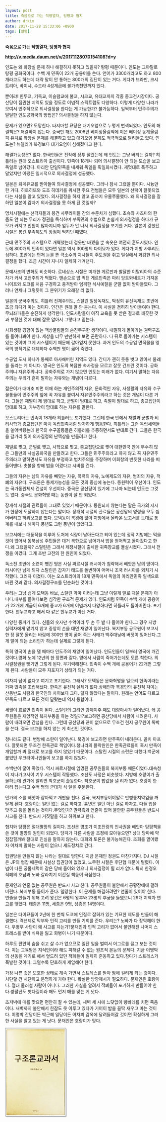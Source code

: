```yaml
---
layout: post
title: 죽음으로 가는 직행열차, 탕평과 협치
author: drkim
date: 2017-11-28 15:33:06 +0900
tags: [컬럼]
---
```

**죽음으로 가는 직행열차, 탕평과 협치**

  


**http://v.media.daum.net/v/20171128070154108?d=y**

  


인도는 왜 화장실 문제 하나 해결하지 못하고 있을까? 탕평 때문이다. 인도는 그야말로 탕평 공화국이다. 수백 개 민족이 22개 공용어를 쓴다. 언어가 3300개라고도 하고 800개라고도 하는데 대략 말이 안 통하는 800개의 집단이 있는 거다. 게다가 브라만, 크샤트리아, 바이샤, 수드라 4성계급에 불가촉천민까지 있다. 

  


뿐이랴! 힌두교, 기독교, 이슬람교에 불교, 시크교, 유대교까지 각종 종교전시장이다. 공산당이 집권한 지역도 있을 정도로 이념적 스펙트럼도 다양하다. 이렇게 다양한 나라가 모여서 민주적으로 의사결정을 한다는 게 가능한가? 불가능하다. 일찍부터 민주주의가 발달한 인도공화국의 방법은? 의사결정을 하지 않는다. 

  


문제가 있으면? 도망친다. 타지마할 묘당은 대기오염으로 누렇게 변색되었다. 인도의 해결책은? 해결하지 않는다. 중국만 해도 2008년 베이징올림픽에 이은 베이징 동계올림픽 유치로 화장실 문제를 해결하고 있고 대기오염 문제도 적극적으로 달려들고 있다. 인도는? 뉴델리가 북경보다 대기오염이 심해졌다고 한다. 

  


해결가능성은? 없다. 한국인들은 진작에 상투 잘랐는데 왜 인도는 그냥 버티는 걸까? 히틀러는 원래 오스트리아 출신이다. 민족이 18개나 되어 의사결정이 안 되는 모습을 보고 독일로 넘어갔다. 아리안 단일민족을 내세워 독일을 획일화시켰다. 제멋대로 폭주하고 말았지만 어쨌든 일시적으로 의사결정에 성공했다. 

  


일본은 퇴계유교를 받아들여 의사결정에 성공했다. 그러나 잠시 그랬을 뿐이다. 시늉만 한 거다. 히로히또와 도조 히데키를 위시한 주요 전범들은 모두 일본의 선택이 잘못되었다는 사실을 알고 있었다. 의사결정을 하지 않고 끝까지 우물쭈물했다. 왜 의사결정을 잘하던 일본이 갑자기 의사결정을 못 하게 된 것일까?

  


명치시절에는 선각자들과 봉건 사무라이들 간의 수준차가 심했다. 초슈와 사츠마의 한 줌도 안 되는 무리가 정권을 독식하며 부족민의 수법으로 손쉽게 의사결정을 하다가 규모가 커지고 인원이 많아지니까 엄두가 안 나서 의사결정을 포기한 거다. 일본이 강했던 시절은 봉건 부족제도의 장점이 먹히던 때였다.

  


근대 민주주의 시스템으로 개혁했는데 겉옷만 바꿨을 뿐 속옷은 여전히 훈도시였다. 인도에 800개의 민족이 있다면 일본 역시 300명의 다이묘가 있다. 게다가 지방 사투리도 심하다. 초반에는 먼저 눈을 뜬 극소수의 지사들이 주도권을 쥐고 밀실에서 과감한 의사결정을 했다. 조금 시간이 지나자 일제히 개겨댄다. 

  


문예사조의 변화도 비슷하다. 르네상스 시절은 미개한 게르만과 발달한 이탈리아의 수준차가 커서 고전주의가 먹혔다. 맨손으로 밥 먹던 게르만족은 마리 앙트와네트가 가져온 나이프와 포크를 처음 구경하고 충격받아 엄격한 식사예절을 군말 없이 받아들였다. 그러나 언제나 그렇듯이 그 분위기가 오래갈 리 없다.

  


일본의 군국주의도, 히틀러 전체주의도, 스탈린 일당독재도, 박정희 유신독재도 초반에 조금 되다가 마는 것이다. 인간은 원래 말 안 듣는다. 이 사실을 겸허히 받아들여야 한다. 무뇌좌파들은 순진하게 생각한다. 인도사람들이 아직 교육을 못 받은 결과로 깨끗한 것과 부정한 것에 대해 잘못 알아서 그렇다고 믿는다. 

  


사회생활 경험이 없는 책상물림들의 순진무구한 생각이다. 내밀하게 돌아가는 권력구조를 들여다봐야 한다. 세상을 너무 만만하게 보면 곤란하다. 다 뒤로 돌아가는 시스템이 있는 것이며 그게 시스템이기 때문에 갈아엎지 못한다. 과거 인도의 수공업 면직물을 영국의 방적기로 대체하자 수백만 명이 굶어 죽었다. 

  


수공업 도시 하나가 통째로 아사해버린 지역도 있다. 간디가 괜히 웃통 벗고 앉아서 물레를 돌리는 게 아니다. 영국은 인도의 복잡한 속사정을 모르고 잘못 건드린 것이다. 공화주의냐 자유주의냐다. 공화주의로 가지 않으면 인도는 미래가 없다. 여기서 말하는 자유주의는 우리가 흔히 말하는 자유와는 개념이 다르다. 

  


젊은이가 대마초 피면 어때 하는 개인주의적 자유, 문화적인 자유, 사생활의 자유와 수구꼴통들이 민주주의 앞에 꼭 자유를 붙여서 자유민주주의라고 하는 것은 개념이 다른 거다. 그들은 재벌이 제 맘대로 하고, 군벌이 맘대로 하고, 족벌이 맘대로 하고, 종교집단이 맘대로 하고, 가부장이 맘대로 하는 자유를 말한다. 

  


오스트리아는 민족이 18개라 히틀러도 포기했다. 그런데 한국 안에서 재벌과 군벌과 비리사학과 종교집단은 마치 독립민족처럼 방자하게 행동한다. 히틀러는 그런 독립세력들을 쓸어버렸는데 한국의 수구꼴통들은 히틀러를 추종하면서도 반대로 간다. 그들은 한국을 갈가리 찢어 의사결정의 난맥상을 만들려고 한다.

  


재벌로 찢고, 군벌로 찢고, 사학으로 찢고, 종교집단으로 찢어 대한민국 안에 무수히 많은 그들만의 사설공화국을 만들려고 한다. 그들은 민주주의라고 하지 않고 꼭 자유민주주의라고 말하면서도 자유를 부정하고 법치주의를 주장하며 이회창의 반듯한 나라를 떠들어댄다. 촛불을 향해 법을 어겼다고 시비를 건다.

  


그들의 자유는 남의 자유를 빼앗는 자유, 폭력의 자유, 노예제도의 자유, 범죄의 자유, 적폐의 자유다. 구조론은 통제가능성을 모든 것의 중심에 놓는다. 동원력이 우선이다. 인도는 국가동원체제 건설이 우선이다. 중국은 공산당이 있기에 그나마 되는데 인도는 그것도 없다. 중국도 문화혁명 때는 동원이 잘 안 되었다. 

  


장개석 시절의 관료들이 그대로 있었기 때문이다. 동원되지 않는다는 말은 국가의 지시가 현장에 도달하지 않는다는 말이다. 장개석 시절의 관료들은 공산당의 명령을 모두 씹어버리고 허위보고를 했다. 모택동이 북경에 앉아 지방에서 올라온 보고서를 토대로 통계를 내보니 해마다 풍년도 그런 풍년이 없었다고. 

  


보고서에는 대풍작을 이루어 도처에 식량이 남아돈다고 되어 있는데 정작 지방에는 먹을 것이 없어서 동북삼성 주민들은 대거 북한으로 넘어가서 밥을 얻어먹고 돌아갔다고 한다.왜 그랬을까? 스탈린은 그래서 제정시절에 출세한 귀족장교를 몰살시켰다. 그래서 전쟁을 이겼다. 그게 초반 고전의 한 원인이 되었다.

  


독소전 초반에 소련이 뺏긴 땅은 사실 짜르시절 러시아가 침략해서 빼앗은 남의 땅이다.러시아만 남게 되자 스탈린은 갑자기 태도를 돌변하여 어머니 조국 러시아를 외치기 시작했다. 그러자 이겼다. 이는 오스트리아의 18개 민족에서 독일의 아리안민족 일색으로 바뀐 것과 같다. 의사결정구조를 단순화한 것이다.

  


우리는 그냥 쉽게 모택동 바보, 스탈린 악마 이러는데 그냥 이렇게 말로 때울 문제가 아니다.내부를 들여다보면 심각한 구조적 문제가 있다. 인도처럼 민족이 수백 개에 공용어가 22개에 계급이 6개에 종교가 6개에 이념까지 다양하다면 히틀러도 돌아버린다. 포기한다. 힌두교라고 해서 다 같은 힌두교가 아닌 거다.

  


다양한 종파가 있다. 신들의 숫자만 수억이라 두 손 두 발 다 들어야 한다.그 경우 지방 실력자에게 맡기지 않고 중앙이 손을 대면 재앙이 일어난다. 복지부동 공무원이 보고서 한 장 잘못 올리는 바람에 300만 명이 굶어 죽는 사태가 백주대낮에 버젓이 일어난다.그게 말이 되는 소리인가 하는데 실제로 그렇게 된다.

  


특히 영국이 손을 댈 때마다 인도주의 재앙이 일어났다. 인도인들이 일부러 영국에 개긴 것이다.영화 노예 12년의 한 장면과 같다. 옆에서 사람이 죽어가는데도 모른 척한다. 의사결정권을 뺏기면 그렇게 된다. 무기력해진다. 민족이 수백 개에 공용어가 22개면 그렇게 된다. 사람들이 모두 자포자기 상태가 되는 거다.

  


어차피 답이 없다고 여기고 포기한다. 그래서? 모택동은 문화혁명을 일으켜 한족이라는 가짜 민족을 조립해냈다. 한족은 유전적 실체가 없다.상해인과 북경인의 유전적 차이는 산동반도 사람과 한국인의 차이보다 크다. 닮지 않았다는 말이다. 원래는 언어도 다르고 민족도 다르고 모든 것이 달랐는데 억지 통합이다.

  


세월이 흐르면 민족이 된다. 스탈린의 고려인 강제이주 때도 대량아사가 일어났다. 왜 공무원들은 재앙적인 복지부동을 하는 것일까?보고하면 공산당에서 사람이 내려온다. 사람이 내려오면 간섭을 한다. 그런데 공산당과 끈이 없으므로 무조건 현지 공무원이 독박을 쓴다. 결국 보고를 하지 않는 게 최선인 것이다.

  


청나라도 같다. 변방에 소란이 일어난다. 북경에 보고하면 만주족이 내려온다. 골치 아프다. 잘못되면 무조건 한족관료 책임이다.청나라의 몰락원인은 한족관료들이 혹시 만족이 개입할까 봐 절대로 보고를 하지 않았기 때문이다. 스탈린 시절의 소련은 더했다.백군에 붙었던 우크라이나인들이 보고를 하지 않았다.

  


수백만이 굶어 죽었다. 역시 짜르시절에 임명된 공무원들의 복지부동 때문이었다.대숙청이 지나가고서야 겨우 시스템이 작동했다. 조선도 사정은 비슷했다. 지방에 호랑이가 출몰하는데 관가에 알리면 착호군이 출동한다. 착호군이 밥값을 낼 리가 없다. 호랑이 한 마리 잡는다고 수백 명의 군대가 석 달을 주둔한다.

  


민가의 소를 빼앗아 잡아먹고 개판을 친다. 결국, 복지부동이야말로 만병통치약임을 깨닫게 된다. 호랑이는 일단 없는 걸로 하자고. 흉년은 일단 아닌 걸로 하자고. 다들 입을 맞추고 등을 돌리는 것이다.무엇인가? 권력측과 연줄이 없어 불안한 공무원들은 반드시 사고를 친다. 반드시 거짓말을 하고 허위보고 한다.

  


협치와 탕평은 절대멸망의 길이다. 조선은 영조가 이조전랑의 인사권을 빼앗아 탕평책을 쓴 것이 멸망의 원인이 되었다. 당파가 다른 사람을 조정에 모아놓으면? 상대 당파에 약점잡힐까봐 절대로 진실을 말하지 않는다. 대화와 토론은 불가능해진다. 조회를 열어봤자 어차피 말하는 사람이 없으니 세도정치로 간다.

  


집권당을 만들지 않는 나라는 절대로 망한다. 지금 문재인 정권도 마찬가지다. DJ 시절은 JP의 협잡 때문에 사실상 집권당이 없었고, 노무현 시절은 후단협 때문에 털렸다. 이념이 다른 궁물세력이 같은 당에 들어와 있으니 의사결정이 될 리가 없다. 특히 한경오 적폐의 호남과 노빠 갈라치기 이간질 책동이 극심했다.

  


문재인과 연줄 없는 공무원은 반드시 사고 친다. 공무원들이 불안해서 공황장애에 걸려버린다. 복지부동 들어가 준다. 멸망한다. 이 문제를 해결하려면? 연줄이 있어야 한다. 연줄을 만들기 위해 고려 왕건은 6명의 왕후와 23명의 후궁을 들였으니 29개 지역과 연고를 맺었다. 태종은 11명, 세종은 9명, 성종은 14명이다.

  


일본은 다이묘들이 2년에 한 번씩 도쿄에 인질로 잡혀가 있는 기묘한 제도를 만들어 해결했다. 격년제로 막부와 인적 고리를 만들 기회를 준다. 우리는? 노빠가 다 장악해야 한다. 우병우 사단이 왜 사고를 치는가?문재인과 인적 고리가 없어서 불안해진 나머지 스트레스를 받아 식욕을 잃고 화병이 나기 때문이다.

  


하루도 편안히 숨을 쉬고 살 수가 없으므로 일단 일을 벌여서 어그로를 끌고 보는 것이다. 이는 교육받은 지식인이라 해도 피해갈 수 없는 원초적 본능의 문제다. 지금 이명박의 선동을 계기로 해서 엎드려 있던 적폐들이 일제히 준동하고 있다.참다가 스트레스가 폭발한 것이다. 그럴수록 단호하게 제압해야 한다.

  


가장 나쁜 것은 모호한 상태로 계속 가면서 스트레스를 받아 암에 걸리게 되는 것이다. 처단할 건 처단하고 분명하게 가야 한다. 확실한 방향제시가 필요하다. 문재인은 호랑이다. 절대 물러설 사람이 아니다. 그러한 사실을 알려서 적폐들이 포기하게 만들어야 한다.쌍팔년도 빳다질이라 해도 먼저 매를 맞는 게 낫다.

  


초저녁에 매를 맞으면 편안히 잘 수 있는데, 새벽 세 시에 느닷없이 빵빠레를 치면 죽음이다. 새벽까지 불안해서 한잠도 못 이루고 있다가 기어이 밤을 꼴딱 새우고 마는 것이다. 이명박 잔당이든 박근혜 일당이든 어차피 감옥에 달려들어갈 것이면 확실하게 그러한 사실을 알고 있는 게 낫다. 문재인은 호랑이가 맞다.

  


  



![](/files/attach/images/199/742/911/00.jpg)